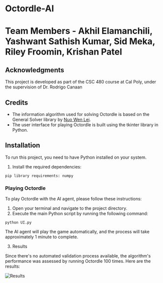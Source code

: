 # Octordle-AI

# Team Members -  Akhil Elamanchili, Yashwant Sathish Kumar, Sid Meka, Riley Froomin, Krishan Patel

## Acknowledgments

This project is developed as part of the CSC 480 course at Cal Poly, under the supervision of Dr. Rodrigo Canaan

## Credits

- The information algorithm used for solving Octordle is based on the General Solver library by [Nuo Wen Lei](https://github.com/NuoWenLei/Wordle_Solver).
- The user interface for playing Octordle is built using the tkinter library in Python.

## Installation

To run this project, you need to have Python installed on your system.

1. Install the required dependencies:

```
pip library requirements: numpy
```


### Playing Octordle

To play Octordle with the AI agent, please follow these instructions:

1. Open your terminal and navigate to the project directory.
2. Execute the main Python script by running the following command:
```
python UI.py
```
The AI agent will play the game automatically, and the process will take approximately 1 minute to complete.


3. Results

Since there's no automated validation process available, the algorithm's performance was assessed by running Octordle 100 times. Here are the results:

![Results](https://file%2B.vscode-resource.vscode-cdn.net/var/folders/7h/68jc6ngd1yg55vr00gflfwym0000gn/T/TemporaryItems/NSIRD_screencaptureui_tU7Dkd/Screen%20Shot%202024-03-18%20at%203.59.00%20AM.png?version%3D1710759556871)

